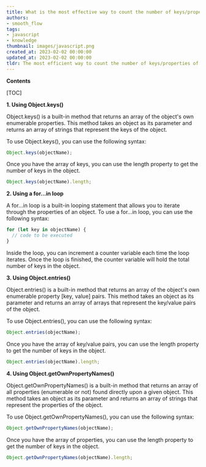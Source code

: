 ```yaml
---
title: What is the most effective way to count the number of keys/properties of an object in javascript?
authors:
- smooth_flow
tags:
- javascript
- knowledge
thumbnail: images/javascript.png
created_at: 2023-02-02 00:00:00
updated_at: 2023-02-02 00:00:00
tldr: The most efficient way to count the number of keys/properties of an object in JavaScript is to use the Object.keys() method.
---
```


**Contents**

[TOC]

**1. Using Object.keys()**

Object.keys() is a built-in method that returns an array of the object's own enumerable properties. This method takes an object as its parameter and returns an array of strings that represent the keys of the object.

To use Object.keys(), you can use the following syntax:

```javascript
Object.keys(objectName);
```

Once you have the array of keys, you can use the length property to get the number of keys in the object.

```javascript
Object.keys(objectName).length;
```

**2. Using a for...in loop**

A for...in loop is a built-in looping statement that allows you to iterate through the properties of an object. To use a for...in loop, you can use the following syntax:

```javascript
for (let key in objectName) {
  // code to be executed
}
```

Inside the loop, you can increment a counter variable each time the loop iterates. Once the loop is finished, the counter variable will hold the total number of keys in the object.

**3. Using Object.entries()**

Object.entries() is a built-in method that returns an array of the object's own enumerable property [key, value] pairs. This method takes an object as its parameter and returns an array of arrays that represent the key/value pairs of the object.

To use Object.entries(), you can use the following syntax:

```javascript
Object.entries(objectName);
```

Once you have the array of key/value pairs, you can use the length property to get the number of keys in the object.

```javascript
Object.entries(objectName).length;
```

**4. Using Object.getOwnPropertyNames()**

Object.getOwnPropertyNames() is a built-in method that returns an array of all properties (enumerable or not) found directly upon a given object. This method takes an object as its parameter and returns an array of strings that represent the properties of the object.

To use Object.getOwnPropertyNames(), you can use the following syntax:

```javascript
Object.getOwnPropertyNames(objectName);
```

Once you have the array of properties, you can use the length property to get the number of keys in the object.

```javascript
Object.getOwnPropertyNames(objectName).length;
```
